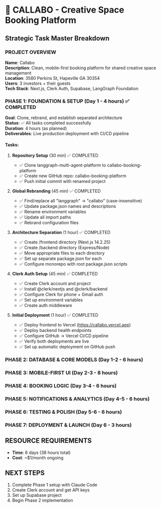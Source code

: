 # 🏢 CALLABO - Creative Space Booking Platform
## Strategic Task Master Breakdown

### PROJECT OVERVIEW
**Name**: Callabo  
**Description**: Clean, mobile-first booking platform for shared creative space management  
**Location**: 3580 Perkins St, Hapeville GA 30354  
**Users**: 3 investors + their guests  
**Tech Stack**: Next.js, Clerk Auth, Supabase, LangGraph Foundation  

### PHASE 1: FOUNDATION & SETUP (Day 1 - 4 hours) ✅ COMPLETED
**Goal**: Clone, rebrand, and establish separated architecture  
**Status**: ✅ All tasks completed successfully  
**Duration**: 4 hours (as planned)  
**Deliverables**: Live production deployment with CI/CD pipeline

#### Tasks:
1. **Repository Setup** (30 min) ✅ COMPLETED
   - ✅ Clone langgraph-multi-agent-platform to callabo-booking-platform
   - ✅ Create new GitHub repo: callabo-booking-platform
   - ✅ Push initial commit with renamed project

2. **Global Rebranding** (45 min) ✅ COMPLETED
   - ✅ Find/replace all "langgraph" → "callabo" (case-insensitive)
   - ✅ Update package.json names and descriptions
   - ✅ Rename environment variables
   - ✅ Update all import paths
   - ✅ Rebrand configuration files

3. **Architecture Separation** (1 hour) ✅ COMPLETED
   - ✅ Create /frontend directory (Next.js 14.2.25)
   - ✅ Create /backend directory (Express/Node)
   - ✅ Move appropriate files to each directory
   - ✅ Set up separate package.json for each
   - ✅ Configure monorepo with root package.json scripts

4. **Clerk Auth Setup** (45 min) ✅ COMPLETED
   - ✅ Create Clerk account and project
   - ✅ Install @clerk/nextjs and @clerk/backend
   - ✅ Configure Clerk for phone + Gmail auth
   - ✅ Set up environment variables
   - ✅ Create auth middleware

5. **Initial Deployment** (1 hour) ✅ COMPLETED
   - ✅ Deploy frontend to Vercel (https://callabo.vercel.app)
   - ✅ Deploy backend health endpoints
   - ✅ Configure GitHub → Vercel CI/CD pipeline
   - ✅ Verify both deployments are live
   - ✅ Set up automatic deployment on GitHub push

### PHASE 2: DATABASE & CORE MODELS (Day 1-2 - 6 hours)
### PHASE 3: MOBILE-FIRST UI (Day 2-3 - 8 hours)
### PHASE 4: BOOKING LOGIC (Day 3-4 - 6 hours)
### PHASE 5: NOTIFICATIONS & ANALYTICS (Day 4-5 - 6 hours)
### PHASE 6: TESTING & POLISH (Day 5-6 - 6 hours)
### PHASE 7: DEPLOYMENT & LAUNCH (Day 6 - 3 hours)

## RESOURCE REQUIREMENTS
- **Time**: 6 days (38 hours total)
- **Cost**: ~$1/month ongoing

## NEXT STEPS
1. Complete Phase 1 setup with Claude Code
2. Create Clerk account and get API keys
3. Set up Supabase project
4. Begin Phase 2 implementation